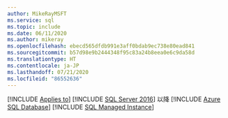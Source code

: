 ```yaml
---
author: MikeRayMSFT
ms.service: sql
ms.topic: include
ms.date: 06/11/2020
ms.author: mikeray
ms.openlocfilehash: ebecd565dfdb991e3aff0bdab9ec738e80ead841
ms.sourcegitcommit: b57d98e9b2444348f95c83a24b8eea0e6c9da58d
ms.translationtype: HT
ms.contentlocale: ja-JP
ms.lasthandoff: 07/21/2020
ms.locfileid: "86552636"
---
```

[!INCLUDE [Applies to](../../includes/applies-md.md)] [!INCLUDE [SQL Server 2016](_ss2016.md)] 以降 [!INCLUDE [Azure SQL Database](../../includes/applies-to-version/_asdb.md)] [!INCLUDE [SQL Managed Instance](../../includes/applies-to-version/_asdbmi.md)] 